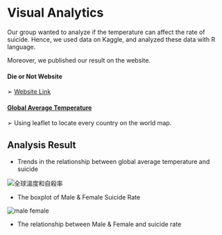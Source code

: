 # Visual Analytics

Our group wanted to analyze if the temperature can affect the rate of suicide. Hence, we used data on Kaggle, and analyzed these data with R language.

Moreover, we published our result on the website. 
#### Die or Not Website 
➢ [Website Link](https://wuihsuan.wixsite.com/dieornot)

#### [Global Average Temperature](https://rpubs.com/blog880203/globalavgtemp)
➢ Using leaflet to locate every country on the world map.

## Analysis Result

- Trends in the relationship between global average temperature and suicide

![全球溫度和自殺率](https://github.com/uranus-wyx/VisualAnalytics-learning/assets/55570963/3da02f96-eff5-4bc3-8134-60e851f9bbad)


- The boxplot of Male & Female Suicide Rate


![male female](https://github.com/uranus-wyx/VisualAnalytics-learning/assets/55570963/09d191f6-682b-4cea-bc67-b5963cd9fe74)


- The relationship between Male & Female and suicide rate



